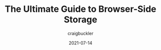 ---
author: craigbuckler
date: 2021-07-14
layout: post.njk
publisher: openreplayhq
tags:
  - article
  - user-agents
  - storage
  - javascript
target_url: https://blog.openreplay.com/the-ultimate-guide-to-browser-side-storage
title: The Ultimate Guide to Browser-Side Storage
---